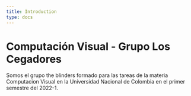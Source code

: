 ```yaml
---
title: Introduction
type: docs
---
```


# Computación Visual - Grupo Los Cegadores

Somos el grupo the blinders formado para las tareas de la materia Computacion Visual en la Universidad Nacional de Colombia en el primer semestre del 2022-1.
